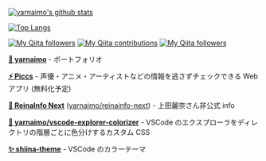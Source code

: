 [![yarnaimo's github stats](https://github-readme-stats.vercel.app/api?username=yarnaimo&count_private=true)](https://github.com/anuraghazra/github-readme-stats)

[![Top Langs](https://github-readme-stats.vercel.app/api/top-langs/?username=yarnaimo&layout=compact)](https://github.com/anuraghazra/github-readme-stats)

[![My Qiita followers](https://qiita-badge.apiapi.app/s/yarnaimo/posts.svg)](http://qiita.com/yarnaimo)
[![My Qiita contributions](https://qiita-badge.apiapi.app/s/yarnaimo/contributions.svg)](http://qiita.com/yarnaimo)
[![My Qiita followers](https://qiita-badge.apiapi.app/s/yarnaimo/followers.svg)](http://qiita.com/yarnaimo)

**[🍠 yarnaimo](https://yarnaimo.now.sh)** - ポートフォリオ

**[⚡ Piccs](https://piccs.app)** - 声優・アニメ・アーティストなどの情報を逃さずチェックできる Web アプリ (無料化予定)

**[🌸 ReinaInfo Next](https://reinainfo-next.web.app)** ([yarnaimo/reinainfo-next](https://github.com/yarnaimo/reinainfo-next)) - 上田麗奈さん非公式 info

**[🌈 yarnaimo/vscode-explorer-colorizer](https://github.com/yarnaimo/vscode-explorer-colorizer)** - VSCode のエクスプローラをディレクトリの階層ごとに色分けするカスタム CSS

**[✨ shiina-theme](https://marketplace.visualstudio.com/items?itemName=yarnaimo.shiina-theme)** - VSCode のカラーテーマ
